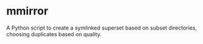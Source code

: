 mmirror
=======

A Python script to create a symlinked superset based on subset directories, choosing duplicates based on quality.
